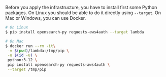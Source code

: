 Before you apply the infrastructure, you have to install first some Python
packages. On Linux you should be able to do it directly using `--target`. On Mac
or Windows, you can use Docker.

```bash
# On Linux
$ pip install opensearch-py requests-aws4auth --target lambda

# On Mac
$ docker run --rm -it\
 -v $(pwd)/lambda:/tmp/pip \
 -u $(id -u) \
 python:3.12 \
 pip install opensearch-py requests-aws4auth \
 --target /tmp/pip
```